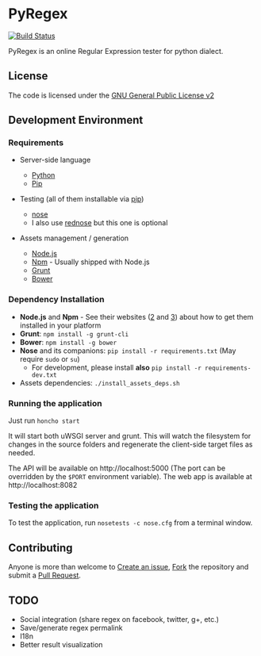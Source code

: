 # PyRegex

[![Build Status](https://travis-ci.org/rscarvalho/pyregex.png)](https://travis-ci.org/rscarvalho/pyregex)

PyRegex is an online Regular Expression tester for python dialect.

## License

The code is licensed under the [GNU General Public License v2](LICENSE)

## Development Environment

### Requirements

* Server-side language
    * [Python](http://www.python.org)
    * [Pip](http://www.pip-installer.org)

* Testing (all of them installable via [pip](http://www.pip-installer.org/))
    * [nose](https://nose.readthedocs.org/en/latest/)
    * I also use [rednose](https://pypi.python.org/pypi/rednose) but this one is optional

* Assets management / generation
    * [Node.js](http://nodejs.org/)
    * [Npm](https://npmjs.org/) - Usually shipped with Node.js
    * [Grunt](http://gruntjs.com/)
    * [Bower](http://bower.io/)

### Dependency Installation

* **Node.js** and **Npm** - See their websites ([2](http://nodejs.org/) and [3](http://npmjs.org)) about how to get them installed in your platform
* **Grunt**: `npm install -g grunt-cli`
* **Bower**: `npm install -g bower`
* **Nose** and its companions: `pip install -r requirements.txt` (May require `sudo` or `su`)
    * For development, please install **also** `pip install -r requirements-dev.txt`
* Assets dependencies: `./install_assets_deps.sh`


### Running the application

Just run `honcho start`

It will start both uWSGI server and grunt. This will watch the filesystem for changes in the source folders and regenerate the client-side target files as needed.

The API will be available on http://localhost:5000 (The port can be overridden by the `$PORT` environment variable). The web app is available at http://localhost:8082

### Testing the application

To test the application, run `nosetests -c nose.cfg` from a terminal window.

## Contributing

Anyone is more than welcome to [Create an issue](https://github.com/rscarvalho/pyregex/issues), [Fork](https://github.com/rscarvalho/pyregex) the repository and submit a [Pull Request](https://github.com/rscarvalho/pyregex/pulls).


## TODO

* Social integration (share regex on facebook, twitter, g+, etc.)
* Save/generate regex permalink
* I18n
* Better result visualization
